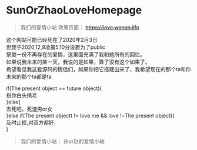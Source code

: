 # SunOrZhaoLoveHomepage
>我们的爱情小站 效果页面： ~~https://love.wanan.life~~


这个网站可能已经死在了2020年2月3日<br>
但我于2020,12,9凌晨5.10分设置为了public<br>
祭奠一份不再存在的爱情，这里面充满了我和她所有的回忆。<br>
如果说我未来的某一天，我说的是如果，算了没有这个如果了。<br>
希望看见我这套源码的情侣们，如果你把它搭建出来了，我希望现在的那个ta和你未来的那个ta都是ta.<br>

if(The present object == future object){<br>
祝你白头携老<br>
}else{<br>
去死吧，死渣男or女<br>
}else if(The present objectt != love me && love !=The present object){<br>
及时止损,对双方都好.<br>
}<br>


>我们的爱情小站： 孙or赵的爱情小站
